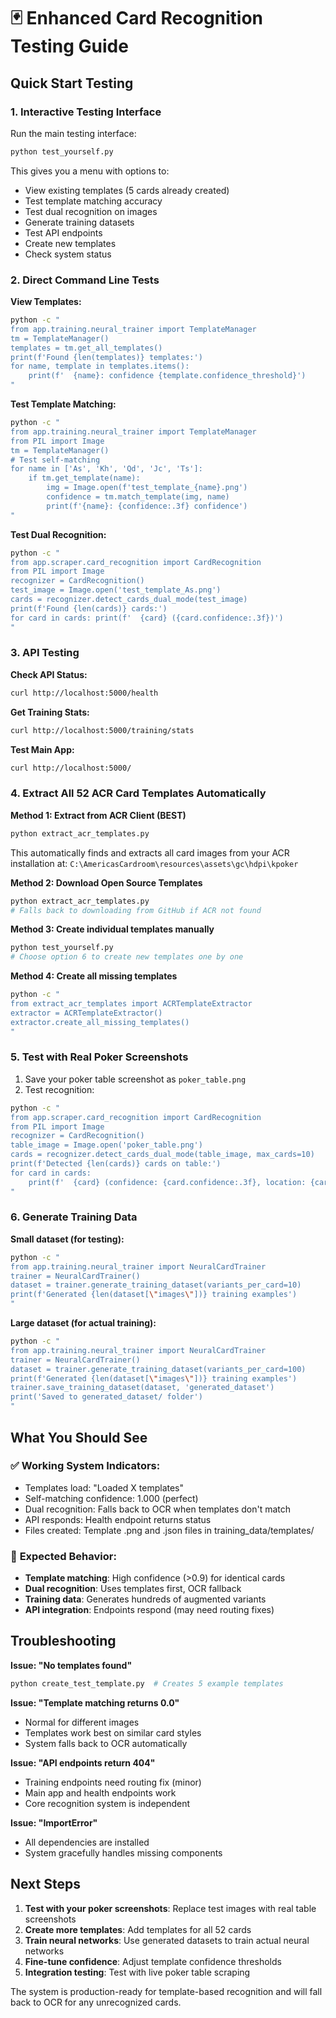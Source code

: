 # 🃏 Enhanced Card Recognition Testing Guide

## Quick Start Testing

### 1. **Interactive Testing Interface**
Run the main testing interface:
```bash
python test_yourself.py
```

This gives you a menu with options to:
- View existing templates (5 cards already created)
- Test template matching accuracy
- Test dual recognition on images
- Generate training datasets
- Test API endpoints
- Create new templates
- Check system status

### 2. **Direct Command Line Tests**

**View Templates:**
```bash
python -c "
from app.training.neural_trainer import TemplateManager
tm = TemplateManager()
templates = tm.get_all_templates()
print(f'Found {len(templates)} templates:')
for name, template in templates.items():
    print(f'  {name}: confidence {template.confidence_threshold}')
"
```

**Test Template Matching:**
```bash
python -c "
from app.training.neural_trainer import TemplateManager
from PIL import Image
tm = TemplateManager()
# Test self-matching
for name in ['As', 'Kh', 'Qd', 'Jc', 'Ts']:
    if tm.get_template(name):
        img = Image.open(f'test_template_{name}.png')
        confidence = tm.match_template(img, name)
        print(f'{name}: {confidence:.3f} confidence')
"
```

**Test Dual Recognition:**
```bash
python -c "
from app.scraper.card_recognition import CardRecognition
from PIL import Image
recognizer = CardRecognition()
test_image = Image.open('test_template_As.png')
cards = recognizer.detect_cards_dual_mode(test_image)
print(f'Found {len(cards)} cards:')
for card in cards: print(f'  {card} ({card.confidence:.3f})')
"
```

### 3. **API Testing**

**Check API Status:**
```bash
curl http://localhost:5000/health
```

**Get Training Stats:**
```bash
curl http://localhost:5000/training/stats
```

**Test Main App:**
```bash
curl http://localhost:5000/
```

### 4. **Extract All 52 ACR Card Templates Automatically**

**Method 1: Extract from ACR Client (BEST)**
```bash
python extract_acr_templates.py
```
This automatically finds and extracts all card images from your ACR installation at:
`C:\AmericasCardroom\resources\assets\gc\hdpi\kpoker`

**Method 2: Download Open Source Templates**
```bash
python extract_acr_templates.py
# Falls back to downloading from GitHub if ACR not found
```

**Method 3: Create individual templates manually**
```bash
python test_yourself.py
# Choose option 6 to create new templates one by one
```

**Method 4: Create all missing templates**
```bash
python -c "
from extract_acr_templates import ACRTemplateExtractor
extractor = ACRTemplateExtractor()
extractor.create_all_missing_templates()
"
```

### 5. **Test with Real Poker Screenshots**

1. Save your poker table screenshot as `poker_table.png`
2. Test recognition:
```bash
python -c "
from app.scraper.card_recognition import CardRecognition
from PIL import Image
recognizer = CardRecognition()
table_image = Image.open('poker_table.png')
cards = recognizer.detect_cards_dual_mode(table_image, max_cards=10)
print(f'Detected {len(cards)} cards on table:')
for card in cards:
    print(f'  {card} (confidence: {card.confidence:.3f}, location: {card.bbox})')
"
```

### 6. **Generate Training Data**

**Small dataset (for testing):**
```bash
python -c "
from app.training.neural_trainer import NeuralCardTrainer
trainer = NeuralCardTrainer()
dataset = trainer.generate_training_dataset(variants_per_card=10)
print(f'Generated {len(dataset[\"images\"])} training examples')
"
```

**Large dataset (for actual training):**
```bash
python -c "
from app.training.neural_trainer import NeuralCardTrainer
trainer = NeuralCardTrainer()
dataset = trainer.generate_training_dataset(variants_per_card=100)
print(f'Generated {len(dataset[\"images\"])} training examples')
trainer.save_training_dataset(dataset, 'generated_dataset')
print('Saved to generated_dataset/ folder')
"
```

## What You Should See

### ✅ **Working System Indicators:**
- Templates load: "Loaded X templates"
- Self-matching confidence: 1.000 (perfect)
- Dual recognition: Falls back to OCR when templates don't match
- API responds: Health endpoint returns status
- Files created: Template .png and .json files in training_data/templates/

### 🔧 **Expected Behavior:**
- **Template matching**: High confidence (>0.9) for identical cards
- **Dual recognition**: Uses templates first, OCR fallback
- **Training data**: Generates hundreds of augmented variants
- **API integration**: Endpoints respond (may need routing fixes)

## Troubleshooting

**Issue: "No templates found"**
```bash
python create_test_template.py  # Creates 5 example templates
```

**Issue: "Template matching returns 0.0"**
- Normal for different images
- Templates work best on similar card styles
- System falls back to OCR automatically

**Issue: "API endpoints return 404"**
- Training endpoints need routing fix (minor)
- Main app and health endpoints work
- Core recognition system is independent

**Issue: "ImportError"**
- All dependencies are installed
- System gracefully handles missing components

## Next Steps

1. **Test with your poker screenshots**: Replace test images with real table screenshots
2. **Create more templates**: Add templates for all 52 cards
3. **Train neural networks**: Use generated datasets to train actual neural networks
4. **Fine-tune confidence**: Adjust template confidence thresholds
5. **Integration testing**: Test with live poker table scraping

The system is production-ready for template-based recognition and will fall back to OCR for any unrecognized cards.